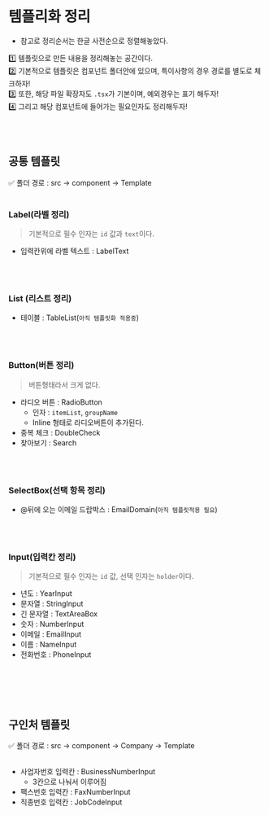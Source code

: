 # 템플리화 정리 
- 참고로 정리순서는 한글 사전순으로 정렬해놓았다.   

1️⃣ 템플릿으로 만든 내용을 정리해놓는 공간이다.   
2️⃣ 기본적으로 템플릿은 컴포넌트 폴더안에 있으며, 특이사항의 경우 경로를 별도로 체크하자!    
3️⃣ 또한, 해당 파일 확장자도 `.tsx`가 기본이며, 예외경우는 표기 해두자!     
4️⃣ 그리고 해당 컴포넌트에 들어가는 필요인자도 정리해두자!    
 
<br></br>


## 공통 템플릿 
✅ 폴더 경로 : src -> component -> Template 
<br></br>

### Label(라벨 정리)
> 기본적으로 필수 인자는 `id` 값과 `text`이다.
- 입력칸위에 라벨 텍스트 : LabelText 

<br></br>


### List (리스트 정리) 
- 테이블 : TableList(`아직 템플릿화 적용중`) 

<br></br>


### Button(버튼 정리)
> 버튼형태라서 크게 없다.
- 라디오 버튼 : RadioButton
  - 인자 : `itemList`, `groupName` 
  - Inline 형태로 라디오버튼이 추가된다. 
- 중복 체크 : DoubleCheck
- 찾아보기 :  Search

<br></br>


### SelectBox(선택 항목 정리)
- @뒤에 오는 이메일 드랍박스 : EmailDomain(`아직 템플릿적용 필요`) 

<br></br>

### Input(입력칸 정리)
> 기본적으로 필수 인자는 `id` 값, 선택 인자는 `holder`이다.

- 년도 : YearInput  
- 문자열 : StringInput
- 긴 문자열 : TextAreaBox
- 숫자 : NumberInput
- 이메일 : EmailInput
- 이름 : NameInput
- 전화번호 : PhoneInput

<br></br>
<br></br>



## 구인처 템플릿 
✅ 폴더 경로 : src -> component -> Company -> Template 
<br></br>

- 사업자번호 입력칸 : BusinessNumberInput
  - 3칸으로 나눠서 이루어짐
- 팩스번호 입력칸 : FaxNumberInput 
- 직종번호 입력칸 : JobCodeInput